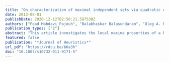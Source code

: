```yaml
---
title: "On characterization of maximal independent sets via quadratic optimization"
date: 2013-08-01
publishDate: 2020-12-12T02:56:21.587538Z
authors: ["Foad Mahdavi Pajouh", "Balabhaskar Balasundaram", "Oleg A. Prokopyev"]
publication_types: ["2"]
abstract: "This article investigates the local maxima properties of a box-constrained quadratic optimization formulation of the maximum independent set problem in graphs. Theoretical results characterizing binary local maxima in terms of certain induced subgraphs of the given graph are developed. We also consider relations between continuous local maxima of the quadratic formulation and binary local maxima in the Hamming distance-1 and distance-2 neighborhoods. These results are then used to develop an efficient local search algorithm that provides considerable speed-up over a typical local search algorithm for the binary Hamming distance-2 neighborhood."
featured: false
publication: "*Journal of Heuristics*"
url_pdf: "https://rdcu.be/b6a3h"
doi: "10.1007/s10732-011-9171-5"
---
```


